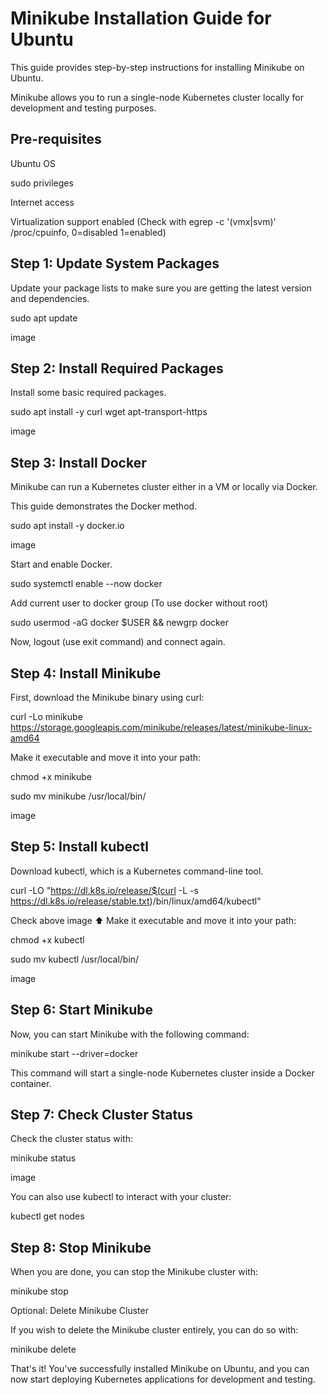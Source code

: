 # Minikube Installation Guide for Ubuntu

This guide provides step-by-step instructions for installing Minikube on Ubuntu. 

Minikube allows you to run a single-node Kubernetes cluster locally for development and testing purposes.

## Pre-requisites

Ubuntu OS

sudo privileges

Internet access

Virtualization support enabled (Check with egrep -c '(vmx|svm)' /proc/cpuinfo, 0=disabled 1=enabled)

## Step 1: Update System Packages

Update your package lists to make sure you are getting the latest version and dependencies.

sudo apt update

image

## Step 2: Install Required Packages

Install some basic required packages.

sudo apt install -y curl wget apt-transport-https

image

## Step 3: Install Docker

Minikube can run a Kubernetes cluster either in a VM or locally via Docker. 

This guide demonstrates the Docker method.

sudo apt install -y docker.io

image

Start and enable Docker.

sudo systemctl enable --now docker

Add current user to docker group (To use docker without root)

sudo usermod -aG docker $USER && newgrp docker

Now, logout (use exit command) and connect again.

## Step 4: Install Minikube

First, download the Minikube binary using curl:

curl -Lo minikube https://storage.googleapis.com/minikube/releases/latest/minikube-linux-amd64

Make it executable and move it into your path:

chmod +x minikube

sudo mv minikube /usr/local/bin/

image

## Step 5: Install kubectl

Download kubectl, which is a Kubernetes command-line tool.

curl -LO "https://dl.k8s.io/release/$(curl -L -s https://dl.k8s.io/release/stable.txt)/bin/linux/amd64/kubectl"

Check above image ⬆️ Make it executable and move it into your path:

chmod +x kubectl

sudo mv kubectl /usr/local/bin/

image

## Step 6: Start Minikube

Now, you can start Minikube with the following command:

minikube start --driver=docker

This command will start a single-node Kubernetes cluster inside a Docker container.

## Step 7: Check Cluster Status

Check the cluster status with:

minikube status

image

You can also use kubectl to interact with your cluster:

kubectl get nodes

## Step 8: Stop Minikube

When you are done, you can stop the Minikube cluster with:

minikube stop

Optional: Delete Minikube Cluster

If you wish to delete the Minikube cluster entirely, you can do so with:

minikube delete

That's it! You've successfully installed Minikube on Ubuntu, and you can now start deploying Kubernetes applications for development and testing.
